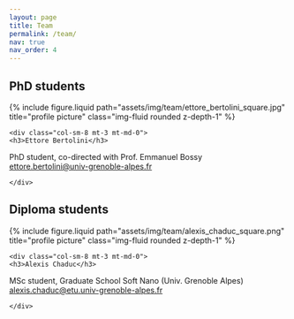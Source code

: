 ```yaml
---
layout: page
title: Team
permalink: /team/
nav: true
nav_order: 4
---
```


<div class="collaborations">

<h2 class="category">PhD students</h2>

<div class="row justify-content-sm-center">
    <div class="col-sm-4 mt-3 mt-md-0">
        {% include figure.liquid path="assets/img/team/ettore_bertolini_square.jpg" title="profile picture" class="img-fluid rounded z-depth-1" %}
    </div>
    
    <div class="col-sm-8 mt-3 mt-md-0">
    <h3>Ettore Bertolini</h3>

<p align="justify"> 
PhD student, co-directed with Prof. Emmanuel Bossy
<br>
<a href="mailto:ettore.bertolini@univ-grenoble-alpes.fr">ettore.bertolini@univ-grenoble-alpes.fr</a>

</p>

    </div>

</div>

<h2 class="category">Diploma students</h2>

<div class="row justify-content-sm-center">
    <div class="col-sm-4 mt-3 mt-md-0">
        {% include figure.liquid path="assets/img/team/alexis_chaduc_square.png" title="profile picture" class="img-fluid rounded z-depth-1" %}
    </div>
    
    <div class="col-sm-8 mt-3 mt-md-0">
    <h3>Alexis Chaduc</h3>

<p align="justify"> 
MSc student, Graduate School Soft Nano (Univ. Grenoble Alpes)
<br>
<a href="mailto:alexis.chaduc@etu.univ-grenoble-alpes.fr">alexis.chaduc@etu.univ-grenoble-alpes.fr</a>

</p>

    </div>

</div>
